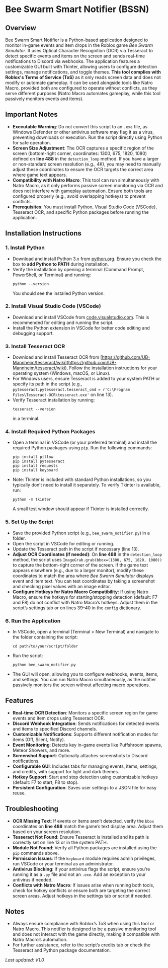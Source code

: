 # Bee Swarm Smart Notifier (BSSN)

## Overview
Bee Swarm Smart Notifier is a Python-based application designed to monitor in-game events and item drops in the Roblox game *Bee Swarm Simulator*. It uses Optical Character Recognition (OCR) via Tesseract to detect specific events and items on the screen and sends real-time notifications to Discord via webhooks. The application features a customizable GUI built with Tkinter, allowing users to configure detection settings, manage notifications, and toggle themes. **This tool complies with Roblox's Terms of Service (ToS)** as it only reads screen data and does not modify or automate gameplay. It can be used alongside tools like Natro Macro, provided both are configured to operate without conflicts, as they serve different purposes (Natro Macro automates gameplay, while this tool passively monitors events and items).

## Important Notes
- **Executable Warning**: Do not convert this script to an `.exe` file, as Windows Defender or other antivirus software may flag it as a virus, preventing downloads or execution. Run the script directly using Python for safe operation.
- **Screen Size Adjustment**: The OCR captures a specific region of the screen (bottom-right corner, coordinates: 1300, 675, 1820, 1080) defined on **line 488** in the `detection_loop` method. If you have a larger or non-standard screen resolution (e.g., 4K), you may need to manually adjust these coordinates to ensure the OCR targets the correct area where game text appears.
- **Compatibility with Natro Macro**: This tool can run simultaneously with Natro Macro, as it only performs passive screen monitoring via OCR and does not interfere with gameplay automation. Ensure both tools are configured properly (e.g., avoid overlapping hotkeys) to prevent conflicts.
- **Prerequisites**: You must install Python, Visual Studio Code (VSCode), Tesseract OCR, and specific Python packages before running the application.

## Installation Instructions

### 1. Install Python
- Download and install Python 3.x from [python.org](https://www.python.org/downloads/). Ensure you check the box to **add Python to PATH** during installation.
- Verify the installation by opening a terminal (Command Prompt, PowerShell, or Terminal) and running:
  ```
  python --version
  ```
  You should see the installed Python version.

### 2. Install Visual Studio Code (VSCode)
- Download and install VSCode from [code.visualstudio.com](https://code.visualstudio.com/). This is recommended for editing and running the script.
- Install the Python extension in VSCode for better code editing and debugging support.

### 3. Install Tesseract OCR
- Download and install Tesseract OCR from [https://github.com/UB-Mannheim/tesseract/wiki](https://github.com/UB-Mannheim/tesseract/wiki). Follow the installation instructions for your operating system (Windows, macOS, or Linux).
- For Windows users, ensure Tesseract is added to your system PATH or specify its path in the script (e.g., `pytesseract.pytesseract.tesseract_cmd = r'C:\Program Files\Tesseract-OCR\tesseract.exe'` on line 13).
- Verify Tesseract installation by running:
  ```
  tesseract --version
  ```
  in a terminal.

### 4. Install Required Python Packages
- Open a terminal in VSCode (or your preferred terminal) and install the required Python packages using `pip`. Run the following commands:
  ```
  pip install pillow
  pip install pytesseract
  pip install requests
  pip install keyboard
  ```
- Note: Tkinter is included with standard Python installations, so you typically don’t need to install it separately. To verify Tkinter is available, run:
  ```
  python -m tkinter
  ```
  A small test window should appear if Tkinter is installed correctly.

### 5. Set Up the Script
- Save the provided Python script (e.g., `bee_swarm_notifier.py`) in a folder.
- Open the script in VSCode for editing or running.
- Update the Tesseract path in the script if necessary (line 13).
- **Adjust OCR Coordinates (if needed)**: On **line 488** in the `detection_loop` method, the script uses `ImageGrab.grab(bbox=(1300, 675, 1820, 1080))` to capture the bottom-right corner of the screen. If the game text appears elsewhere (e.g., due to a larger monitor), modify these coordinates to match the area where *Bee Swarm Simulator* displays event and item text. You can test coordinates by taking a screenshot and checking pixel values with an image editor.
- **Configure Hotkeys for Natro Macro Compatibility**: If using Natro Macro, ensure the hotkeys for starting/stopping detection (default: F7 and F8) do not conflict with Natro Macro’s hotkeys. Adjust them in the script’s settings tab or on lines 39–40 in the `config` dictionary.

### 6. Run the Application
- In VSCode, open a terminal (Terminal > New Terminal) and navigate to the folder containing the script:
  ```
  cd path/to/your/script/folder
  ```
- Run the script:
  ```
  python bee_swarm_notifier.py
  ```
- The GUI will open, allowing you to configure webhooks, events, items, and settings. You can run Natro Macro simultaneously, as the notifier passively monitors the screen without affecting macro operations.

## Features
- **Real-time OCR Detection**: Monitors a specific screen region for game events and item drops using Tesseract OCR.
- **Discord Webhook Integration**: Sends notifications for detected events and items to specified Discord channels.
- **Customizable Notifications**: Supports different notification modes for items (Off, Silent, Notify).
- **Event Monitoring**: Detects key in-game events like Puffshroom spawns, Meteor Showers, and more.
- **Screenshot Support**: Optionally attaches screenshots to Discord notifications.
- **Configurable GUI**: Includes tabs for managing events, items, settings, and credits, with support for light and dark themes.
- **Hotkey Support**: Start and stop detection using customizable hotkeys (default: F7 to start, F8 to stop).
- **Persistent Configuration**: Saves user settings to a JSON file for easy reuse.

## Troubleshooting
- **OCR Missing Text**: If events or items aren’t detected, verify the `bbox` coordinates on **line 488** match the game’s text display area. Adjust them based on your screen resolution.
- **Tesseract Not Found**: Ensure Tesseract is installed and its path is correctly set on line 13 or in the system PATH.
- **Module Not Found**: Verify all Python packages are installed using the `pip` commands above.
- **Permission Issues**: If the `keyboard` module requires admin privileges, run VSCode or your terminal as an administrator.
- **Antivirus Blocking**: If your antivirus flags the script, ensure you’re running it as a `.py` file and not an `.exe`. Add an exception to your antivirus if needed.
- **Conflicts with Natro Macro**: If issues arise when running both tools, check for hotkey conflicts or ensure both are targeting the correct screen areas. Adjust hotkeys in the settings tab or script if needed.

## Notes
- Always ensure compliance with Roblox’s ToS when using this tool or Natro Macro. This notifier is designed to be a passive monitoring tool and does not interact with the game directly, making it compatible with Natro Macro’s automation.
- For further assistance, refer to the script’s credits tab or check the Tesseract and Python package documentation.

*Last updated: V1.0*
